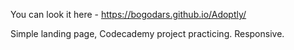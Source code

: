 You can look it here - https://bogodars.github.io/Adoptly/

Simple landing page, Codecademy project practicing. Responsive.
